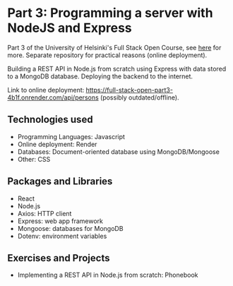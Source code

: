 # Part 3: Programming a server with NodeJS and Express

Part 3 of the University of Helsinki's Full Stack Open Course, see [here](https://fullstackopen.com/en/part3) for more. Separate repository for practical reasons (online deployment).

Building a REST API in Node.js from scratch using Express with data stored to a MongoDB database. Deploying the backend to the internet. 

Link to online deployment: https://full-stack-open-part3-4b1f.onrender.com/api/persons (possibly outdated/offline).

## Technologies used

- Programming Languages: Javascript
- Online deployment: Render
- Databases: Document-oriented database using MongoDB/Mongoose
- Other: CSS

## Packages and Libraries

- React
- Node.js
- Axios: HTTP client
- Express: web app framework
- Mongoose: databases for MongoDB
- Dotenv: environment variables

## Exercises and Projects

- Implementing a REST API in Node.js from scratch: Phonebook